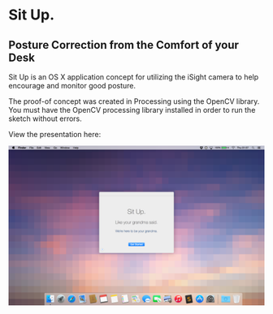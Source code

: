 # Sit Up.
## Posture Correction from the Comfort of your Desk

Sit Up is an OS X application concept for utilizing the iSight camera to help encourage and monitor good posture.

The proof-of concept was created in Processing using the OpenCV library. You must have the OpenCV processing library installed in order to run the sketch without errors.

View the presentation here:

[![image](./presentation/img/01-intro.png)](http://sit.jann.ae)